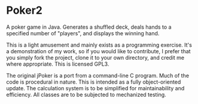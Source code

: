 # Poker2

A poker game in Java. Generates a shuffled deck, deals hands to a specified number of "players", and displays the winning hand.

This is a light amusement and mainly exists as a programming exercise. It's a demonstration of my work, so if you would like to contribute, I prefer that you simply fork the project, clone it to your own directory, and credit me where appropriate. This is licensed GPL3.

The original jPoker is a port from a command-line C program. Much of the code is procedural in nature. This is intended as a fully object-oriented update. The calculation system is to be simplified for maintainability and efficiency. All classes are to be subjected to mechanized testing.


